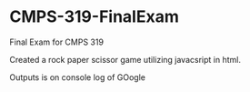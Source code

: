 # CMPS-319-FinalExam


Final Exam for CMPS 319

Created a rock paper scissor game utilizing javacsript in html.

Outputs is on console log of GOogle
